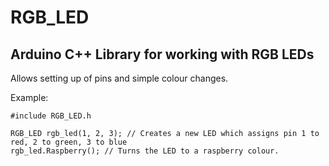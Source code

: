 # RGB_LED
## Arduino C++ Library for working with RGB LEDs

Allows setting up of pins and simple colour changes.

Example:
```
#include RGB_LED.h

RGB_LED rgb_led(1, 2, 3); // Creates a new LED which assigns pin 1 to red, 2 to green, 3 to blue
rgb_led.Raspberry(); // Turns the LED to a raspberry colour.
```
